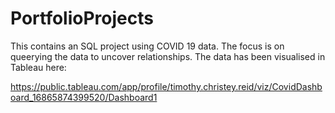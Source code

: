 # PortfolioProjects

This contains an SQL project using COVID 19 data. The focus is on queerying the data to uncover relationships. The data has been visualised in Tableau here:

https://public.tableau.com/app/profile/timothy.christey.reid/viz/CovidDashboard_16865874399520/Dashboard1
